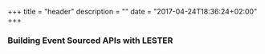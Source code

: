 +++
title = "header"
description = ""
date = "2017-04-24T18:36:24+02:00"
+++
### Building Event Sourced APIs with LESTER